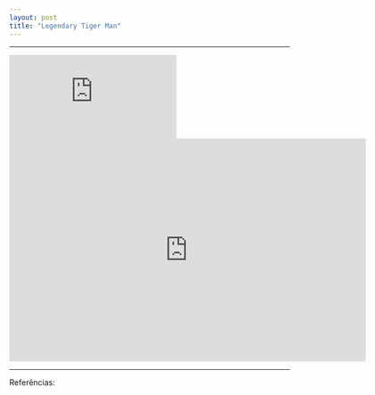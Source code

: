 ```yaml
---
layout: post
title: "Legendary Tiger Man"
---
```


<hr>
<iframe src="http://pedreira.oocn.eu/legendary.html" frameborder="0" allowfullscreen></iframe>

<iframe src="https://docs.google.com/presentation/d/1oO9fmFVAMNxwTSDV_jagsp2oOibrpsRscTy5fRqld3A/embed?start=true&loop=true&delayms=5000" frameborder="0" width="640" height="400" allowfullscreen="true" mozallowfullscreen="true" webkitallowfullscreen="true"></iframe>


<hr>

Referências:


